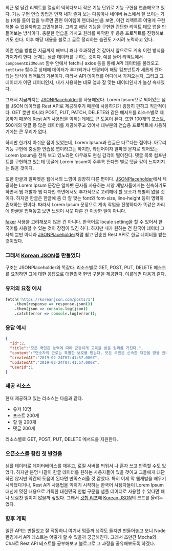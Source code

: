 최근 몇 달간 리액트를 열심히 익히다보니 작은 기능 단위로 기능 구현을 연습해오고 있다. 기능 구현 연습 방법은 먼저 내가 즐겨 보는 다음이나 네이버 뉴스에서 잘 쓰이는 기능 (예를 들어 탭을 누르면 관련 아이템이 렌더되는)을 보면, 이건 리액트로 어떻게 구현해볼 수 있을까라고 고민해본다. 그리고 해당 기능을 구현한 간단한 리액트 데모 앱을 만들어보는 방식이다. 충분한 연습을 거치고 원리를 파악한 후 응용 프로젝트를 진행해보기도 한다. 이후 해당 내용을 블로그 글로 정리하는 습관도 가지려 노력하고 있다.

이런 연습 방법은 지금까지 해보니 꽤나 효과적인 것 같아서 앞으로도 계속 이런 방식을 가져가려 한다. 문제는 샘플 데이터를 구하는 것이다. 예를 들어 리액트에서 `componentDidMount` 함수 안에서 fetch나 axios 등을 통해 API 데이터를 불러오고 `setState` 함수로 상태에 데이터가 추가되거나 변경되어 해당 컴포넌트가 새롭게 렌더되는 방식이 리액트의 기본이다. 따라서 API 데이터를 어디에서 가져오는지, 그리고 그 데이터가 어떤 데이터인지, 내가 사용하는 데모 앱과 잘 맞는 데이터인지가 늘상 숙제였다.

그래서 지금까지는 [JSONPlaceholder](https://jsonplaceholder.typicode.com/)를 사용해왔다. Lorem Ipsum으로 되어있는 샘플 JSON 데이터를 Rest API로 제공해주기 때문에 사용하기가 굉장히 편하고 직관적이다. GET 뿐만 아니라 POST, PUT, PATCH, DELETE와 같은 메서드를 리소스별로 제공하기 때문에 Rest API 사용법을 익히는데에도 큰 도움이 된다. 또한 100개의 포스트, 500개의 댓글 등 많은 데이터를 제공해주고 있어서 대부분의 연습용 프로젝트에 사용하기에는 큰 무리가 없다.

하지만 한가지 아쉬운 점이 있었는데, Lorem Ipsum과 한글은 다르다는 점이다. 아무리 기능 구현에 충실한 연습용 앱이라고는 하지만, 라틴어이자 알파벳 문자로 되어있는 Lorem Ipsum을 잔뜩 보고 있노라면 아무래도 현실 감각이 떨어진다. 댓글 목록 컴포넌트를 구현하고 있는데 댓글에 Lorem Ipsum이 주루룩 뜬다면 별로 댓글 같이 느껴지지는 않을 것이다.

또한 한글과 알파벳은 웹에서의 느낌이 굉장히 다른 편이다. [JSONPlaceholder](https://jsonplaceholder.typicode.com/)에서 제공하는 Lorem Ipsum 문장은 알파벳 문자를 사용하는 서양 개발자들에게는 친숙하기도 하면서 웹 개발과 웹 디자인 측면에서도 추가적으로 고려해야 할 요소가 특별히 없을 것이다. 하지만 한글은 한글에 좀 더 잘 맞는 font와 font-size, line-height 등이 명확히 존재하는 편이다. 따라서 Lorem Ipsum 문장으로 계속 작업을 진행하다가 똑같은 자리에 한글을 입혀놓고 보면 느낌이 사뭇 다른 건 이상한 일이 아니다.

[faker](https://github.com/stympy/faker) 사용을 고려해보지 않은 건 아니다. 한국어로 locale setting을 할 수 있어서 한국어를 사용할 수 있는 것이 장점이 있긴 하다. 하지만 내가 원하는 건 한국어 데이터 그 자체 뿐만 아니라 [JSONPlaceholder](https://jsonplaceholder.typicode.com/)처럼 쉽고 단순한 Rest API로 한글 데이터를 받는 것이었다.



### 그래서 [Korean JSON](https://koreanjson.com/)을 만들었다

구조는 JSONPlaceholder와 똑같다. 리소스별로 GET, POST, PUT, DELETE 메스드를 요청하면 그에 대한 응답으로 대한민국 헌법 구문을 제공한다. 이를테면 다음과 같다.



### 유저의 요청 예시

```coffeescript
fetch('https://koreanjson.com/posts/1')
	.then(response => response.json())
	.then(json => console.log(json))
	.catch(error => console.log(error));
```



### 응답 예시

```json
{
  "id":2,
  "title":"모든 국민은 능력에 따라 균등하게 교육을 받을 권리를 가진다.",
  "content":"연소자의 근로는 특별한 보호를 받는다. 모든 국민은 신속한 재판을 받을 권리를 가진다. 누구든지 성별·종교 또는 사회적 신분에 의하여 정치적·경제적·사회적·문화적 생활의 모든 영역에 있어서 차별을 받지 아니한다. 근로조건의 기준은 인간의 존엄성을 보장하도록 법률로 정한다. 모든 국민은 주거의 자유를 침해받지 아니한다.",
  "createdAt":"2019-02-24T07:41:57.000Z",
  "updatedAt":"2019-02-24T07:41:57.000Z",
  "UserId":1
}
```



### 제공 리소스

현재 제공하고 있는 리소스는 다음과 같다.

- 유저 10명
- 포스트 200개
- 할 일 200개
- 댓글 200개

리소스별로 GET, POST, PUT, DELETE 메서드를 지원한다.



### 오픈소스를 향한 첫 발걸음

샘플 데이터로 데이터베이스를 채우고, 로컬 서버를 띄워서 나 혼자 쓰고 만족할 수도 있었다. 하지만 분명 나같이 한글 데이터를 원하는 사용자들이 있을 것이고 그들에게 대단하진 않지만 약간의 도움이 된다면 만족스러울 것 같았다. 특히 이제 막 웹개발을 배우기 시작했다거나, Rest API 사용법을 익히기 시작하는 한국어 사용자들이 Lorem Ipsum 대신에 멋진 내용으로 가득한 대한민국 헌법 구문을 샘플 데이터로 사용할 수 있다면 꽤나 보람찬 일이지 않을까 싶었다. 그래서 [깃헙 리포](https://github.com/jd1386/korean-json)에 [Korean JSON](https://koreanjson.com)의 코드를 올려두었다. 



### 향후 계획

일단 API는 만들었고 잘 작동하니 여기서 멈출까 생각도 들지만 만들어놓고 보니 Node 환경에서 API 테스트는 어떻게 할 수 있을까 궁금해진다. 그래서 조만간 Mocha와 Chai로 Rest API 테스트를 공부해보고 블로그로 그 과정을 공유해보도록 하겠다.